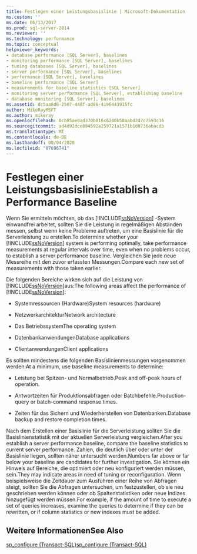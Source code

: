 ```yaml
---
title: Festlegen einer Leistungsbasislinie | Microsoft-Dokumentation
ms.custom: ''
ms.date: 06/13/2017
ms.prod: sql-server-2014
ms.reviewer: ''
ms.technology: performance
ms.topic: conceptual
helpviewer_keywords:
- database performance [SQL Server], baselines
- monitoring performance [SQL Server], baselines
- tuning databases [SQL Server], baselines
- server performance [SQL Server], baselines
- performance [SQL Server], baselines
- baseline performance [SQL Server]
- measurements for baseline statistics [SQL Server]
- monitoring server performance [SQL Server], establishing baseline
- database monitoring [SQL Server], baselines
ms.assetid: dc5aa8d6-2507-448f-ad86-4196443915fc
author: MikeRayMSFT
ms.author: mikeray
ms.openlocfilehash: 0cb85ae8ad370b816c6240b58aabd247c7593c16
ms.sourcegitcommit: ad4d92dce894592a259721a1571b1d8736abacdb
ms.translationtype: MT
ms.contentlocale: de-DE
ms.lasthandoff: 08/04/2020
ms.locfileid: "87696741"
---
```

# <a name="establish-a-performance-baseline"></a><span data-ttu-id="34034-102">Festlegen einer Leistungsbasislinie</span><span class="sxs-lookup"><span data-stu-id="34034-102">Establish a Performance Baseline</span></span>
  <span data-ttu-id="34034-103">Wenn Sie ermitteln möchten, ob das [!INCLUDE[ssNoVersion](../../includes/ssnoversion-md.md)] -System einwandfrei arbeitet, sollten Sie die Leistung in regelmäßigen Abständen messen, selbst wenn keine Probleme auftreten, um eine Basislinie für die Serverleistung zu erstellen.</span><span class="sxs-lookup"><span data-stu-id="34034-103">To determine whether your [!INCLUDE[ssNoVersion](../../includes/ssnoversion-md.md)] system is performing optimally, take performance measurements at regular intervals over time, even when no problems occur, to establish a server performance baseline.</span></span> <span data-ttu-id="34034-104">Vergleichen Sie jede neue Messreihe mit den zuvor erfassten Messungen.</span><span class="sxs-lookup"><span data-stu-id="34034-104">Compare each new set of measurements with those taken earlier.</span></span>  
  
 <span data-ttu-id="34034-105">Die folgenden Bereiche wirken sich auf die Leistung von [!INCLUDE[ssNoVersion](../../includes/ssnoversion-md.md)]aus:</span><span class="sxs-lookup"><span data-stu-id="34034-105">The following areas affect the performance of [!INCLUDE[ssNoVersion](../../includes/ssnoversion-md.md)]:</span></span>  
  
-   <span data-ttu-id="34034-106">Systemressourcen (Hardware)</span><span class="sxs-lookup"><span data-stu-id="34034-106">System resources (hardware)</span></span>  
  
-   <span data-ttu-id="34034-107">Netzwerkarchitektur</span><span class="sxs-lookup"><span data-stu-id="34034-107">Network architecture</span></span>  
  
-   <span data-ttu-id="34034-108">Das Betriebssystem</span><span class="sxs-lookup"><span data-stu-id="34034-108">The operating system</span></span>  
  
-   <span data-ttu-id="34034-109">Datenbankanwendungen</span><span class="sxs-lookup"><span data-stu-id="34034-109">Database applications</span></span>  
  
-   <span data-ttu-id="34034-110">Clientanwendungen</span><span class="sxs-lookup"><span data-stu-id="34034-110">Client applications</span></span>  
  
 <span data-ttu-id="34034-111">Es sollten mindestens die folgenden Basislinienmessungen vorgenommen werden:</span><span class="sxs-lookup"><span data-stu-id="34034-111">At a minimum, use baseline measurements to determine:</span></span>  
  
-   <span data-ttu-id="34034-112">Leistung bei Spitzen- und Normalbetrieb.</span><span class="sxs-lookup"><span data-stu-id="34034-112">Peak and off-peak hours of operation.</span></span>  
  
-   <span data-ttu-id="34034-113">Antwortzeiten für Produktionsabfragen oder Batchbefehle.</span><span class="sxs-lookup"><span data-stu-id="34034-113">Production-query or batch-command response times.</span></span>  
  
-   <span data-ttu-id="34034-114">Zeiten für das Sichern und Wiederherstellen von Datenbanken.</span><span class="sxs-lookup"><span data-stu-id="34034-114">Database backup and restore completion times.</span></span>  
  
 <span data-ttu-id="34034-115">Nach dem Erstellen einer Basislinie für die Serverleistung sollten Sie die Basislinienstatistik mit der aktuellen Serverleistung vergleichen.</span><span class="sxs-lookup"><span data-stu-id="34034-115">After you establish a server performance baseline, compare the baseline statistics to current server performance.</span></span> <span data-ttu-id="34034-116">Zahlen, die deutlich über oder unter der Basislinie liegen, sollten näher untersucht werden.</span><span class="sxs-lookup"><span data-stu-id="34034-116">Numbers far above or far below your baseline are candidates for further investigation.</span></span> <span data-ttu-id="34034-117">Sie können ein Hinweis auf Bereiche, die optimiert oder neu konfiguriert werden müssen, sein.</span><span class="sxs-lookup"><span data-stu-id="34034-117">They may indicate areas in need of tuning or reconfiguration.</span></span> <span data-ttu-id="34034-118">Wenn beispielsweise die Zeitdauer zum Ausführen einer Reihe von Abfragen steigt, sollten Sie die Abfragen untersuchen, um festzustellen, ob sie neu geschrieben werden können oder ob Spaltenstatistiken oder neue Indizes hinzugefügt werden müssen.</span><span class="sxs-lookup"><span data-stu-id="34034-118">For example, if the amount of time to execute a set of queries increases, examine the queries to determine if they can be rewritten, or if column statistics or new indexes must be added.</span></span>  
  
## <a name="see-also"></a><span data-ttu-id="34034-119">Weitere Informationen</span><span class="sxs-lookup"><span data-stu-id="34034-119">See Also</span></span>  
 [<span data-ttu-id="34034-120">sp_configure &#40;Transact-SQL&#41;</span><span class="sxs-lookup"><span data-stu-id="34034-120">sp_configure &#40;Transact-SQL&#41;</span></span>](/sql/relational-databases/system-stored-procedures/sp-configure-transact-sql)  
  
  

